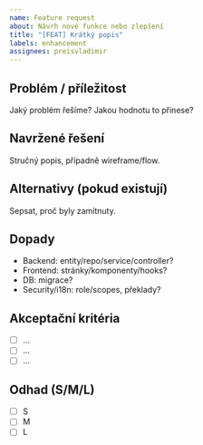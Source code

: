 ```yaml
---
name: Feature request
about: Návrh nové funkce nebo zlepšení
title: "[FEAT] Krátký popis"
labels: enhancement
assignees: preisvladimir
---
```


## Problém / příležitost
Jaký problém řešíme? Jakou hodnotu to přinese?

## Navržené řešení
Stručný popis, případně wireframe/flow.

## Alternativy (pokud existují)
Sepsat, proč byly zamítnuty.

## Dopady
- Backend: entity/repo/service/controller?
- Frontend: stránky/komponenty/hooks?
- DB: migrace?
- Security/i18n: role/scopes, překlady?

## Akceptační kritéria
- [ ] ...
- [ ] ...
- [ ] ...

## Odhad (S/M/L)
- [ ] S
- [ ] M
- [ ] L
